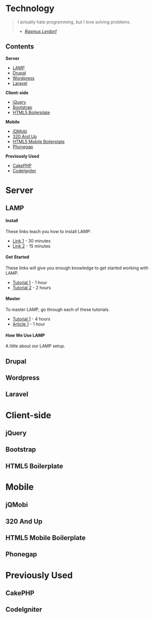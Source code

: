 Technology
==========

> I actually hate programming, but I love solving problems.
> - *[Rasmus Lerdorf](https://en.wikipedia.org/wiki/Rasmus_Lerdorf)*

Contents
--------

**Server**
* [LAMP](#lamp)
* [Drupal](#drupal)
* [Wordpress](#wordpress)
* [Laravel](#laravel)

**Client-side**
* [jQuery](#jquery)
* [Bootstrap](#bootstrap)
* [HTML5 Boilerplate](#html5boilerplate)

**Mobile**
* [jQMobi](#jqmobi)
* [320 And Up](#320andup)
* [HTML5 Mobile Boilerplate](#html5mobile)
* [Phonegap](#phonegap)

**Previously Used**
* [CakePHP](#cakephp)
* [CodeIgniter](#codeigniter)



Server
======

<a id="lamp"></a>LAMP
-----------------------------

#### Install

These links teach you how to install LAMP:

* [Link 1]() - 30 minutes
* [Link 2]() - 15 minutes

#### Get Started

These links will give you enough knowledge to get started working with LAMP.

* [Tutorial 1]() - 1 hour
* [Tutorial 2]() - 2 hours

#### Master

To master LAMP, go through each of these tutorials.

* [Tutorial 1]() - 4 hours
* [Article 1]() - 1 hour

#### How We Use LAMP

A little about our LAMP setup.

<a id="drupal"></a>Drupal
-----------------------------

<a id="wordpress"></a>Wordpress
-----------------------------

<a id="laravel"></a>Laravel
-----------------------------



Client-side
===========

<a id="jquery"></a>jQuery
-----------------------------

<a id="bootstrap"></a>Bootstrap
-----------------------------

<a id="html5boilerplate"></a>HTML5 Boilerplate
-----------------------------



Mobile
======

<a id="jqmobi"></a>jQMobi
-----------------------------

<a id="320andup"></a>320 And Up
-----------------------------

<a id="html5mobile"></a>HTML5 Mobile Boilerplate
-----------------------------

<a id="phonegap"></a>Phonegap
-----------------------------

Previously Used
===============

<a id="cakephp"></a>CakePHP
---------------------------

<a id="codeigniter"></a>CodeIgniter
-----------------------------



